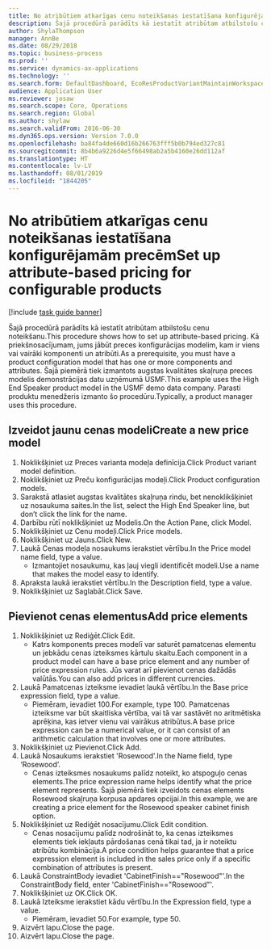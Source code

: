 ```yaml
---
title: No atribūtiem atkarīgas cenu noteikšanas iestatīšana konfigurējamām precēm
description: Šajā procedūrā parādīts kā iestatīt atribūtam atbilstošu cenu noteikšanu.
author: ShylaThompson
manager: AnnBe
ms.date: 08/29/2018
ms.topic: business-process
ms.prod: ''
ms.service: dynamics-ax-applications
ms.technology: ''
ms.search.form: DefaultDashboard, EcoResProductVariantMaintainWorkspace, PCProductConfigurationModelListPage, PCPriceModelList, PCPriceModel, PCConstraintEditor
audience: Application User
ms.reviewer: josaw
ms.search.scope: Core, Operations
ms.search.region: Global
ms.author: shylaw
ms.search.validFrom: 2016-06-30
ms.dyn365.ops.version: Version 7.0.0
ms.openlocfilehash: ba84fa4de660d16b266763fff5b0b794ed327c81
ms.sourcegitcommit: 8b4b6a9226d4e5f66498ab2a5b4160e26dd112af
ms.translationtype: HT
ms.contentlocale: lv-LV
ms.lasthandoff: 08/01/2019
ms.locfileid: "1844205"
---
```

# <a name="set-up-attribute-based-pricing-for-configurable-products"></a><span data-ttu-id="b5d3a-103">No atribūtiem atkarīgas cenu noteikšanas iestatīšana konfigurējamām precēm</span><span class="sxs-lookup"><span data-stu-id="b5d3a-103">Set up attribute-based pricing for configurable products</span></span>

[!include [task guide banner](../../includes/task-guide-banner.md)]

<span data-ttu-id="b5d3a-104">Šajā procedūrā parādīts kā iestatīt atribūtam atbilstošu cenu noteikšanu.</span><span class="sxs-lookup"><span data-stu-id="b5d3a-104">This procedure shows how to set up attribute-based pricing.</span></span> <span data-ttu-id="b5d3a-105">Kā priekšnosacījumam, jums jābūt preces konfigurācijas modelim, kam ir viens vai vairāki komponenti un atribūti.</span><span class="sxs-lookup"><span data-stu-id="b5d3a-105">As a prerequisite, you must have a product configuration model that has one or more components and attributes.</span></span> <span data-ttu-id="b5d3a-106">Šajā piemērā tiek izmantots augstas kvalitātes skaļruņa preces modelis demonstrācijas datu uzņēmumā USMF.</span><span class="sxs-lookup"><span data-stu-id="b5d3a-106">This example uses the High End Speaker product model in the USMF demo data company.</span></span> <span data-ttu-id="b5d3a-107">Parasti produktu menedžeris izmanto šo procedūru.</span><span class="sxs-lookup"><span data-stu-id="b5d3a-107">Typically, a product manager uses this procedure.</span></span>


## <a name="create-a-new-price-model"></a><span data-ttu-id="b5d3a-108">Izveidot jaunu cenas modeli</span><span class="sxs-lookup"><span data-stu-id="b5d3a-108">Create a new price model</span></span>
1. <span data-ttu-id="b5d3a-109">Noklikšķiniet uz Preces varianta modeļa definīcija.</span><span class="sxs-lookup"><span data-stu-id="b5d3a-109">Click Product variant model definition.</span></span>
2. <span data-ttu-id="b5d3a-110">Noklikšķiniet uz Preču konfigurācijas modeļi.</span><span class="sxs-lookup"><span data-stu-id="b5d3a-110">Click Product configuration models.</span></span>
3. <span data-ttu-id="b5d3a-111">Sarakstā atlasiet augstas kvalitātes skaļruņa rindu, bet nenoklikšķiniet uz nosaukuma saites.</span><span class="sxs-lookup"><span data-stu-id="b5d3a-111">In the list, select the High End Speaker line, but don’t click the link for the name.</span></span>
4. <span data-ttu-id="b5d3a-112">Darbību rūtī noklikšķiniet uz Modelis.</span><span class="sxs-lookup"><span data-stu-id="b5d3a-112">On the Action Pane, click Model.</span></span>
5. <span data-ttu-id="b5d3a-113">Noklikšķiniet uz Cenu modeļi.</span><span class="sxs-lookup"><span data-stu-id="b5d3a-113">Click Price models.</span></span>
6. <span data-ttu-id="b5d3a-114">Noklikšķiniet uz Jauns.</span><span class="sxs-lookup"><span data-stu-id="b5d3a-114">Click New.</span></span>
7. <span data-ttu-id="b5d3a-115">Laukā Cenas modeļa nosaukums ierakstiet vērtību.</span><span class="sxs-lookup"><span data-stu-id="b5d3a-115">In the Price model name field, type a value.</span></span>
    * <span data-ttu-id="b5d3a-116">Izmantojiet nosaukumu, kas ļauj viegli identificēt modeli.</span><span class="sxs-lookup"><span data-stu-id="b5d3a-116">Use a name that makes the model easy to identify.</span></span>  
8. <span data-ttu-id="b5d3a-117">Apraksta laukā ierakstiet vērtību.</span><span class="sxs-lookup"><span data-stu-id="b5d3a-117">In the Description field, type a value.</span></span>
9. <span data-ttu-id="b5d3a-118">Noklikšķiniet uz Saglabāt.</span><span class="sxs-lookup"><span data-stu-id="b5d3a-118">Click Save.</span></span>

## <a name="add-price-elements"></a><span data-ttu-id="b5d3a-119">Pievienot cenas elementus</span><span class="sxs-lookup"><span data-stu-id="b5d3a-119">Add price elements</span></span>
1. <span data-ttu-id="b5d3a-120">Noklikšķiniet uz Rediģēt.</span><span class="sxs-lookup"><span data-stu-id="b5d3a-120">Click Edit.</span></span>
    * <span data-ttu-id="b5d3a-121">Katrs komponents preces modelī var saturēt pamatcenas elementu un jebkādu cenas izteiksmes kārtulu skaitu.</span><span class="sxs-lookup"><span data-stu-id="b5d3a-121">Each component in a product model can have a base price element and any number of price expression rules.</span></span> <span data-ttu-id="b5d3a-122">Jūs varat arī pievienot cenas dažādās valūtās.</span><span class="sxs-lookup"><span data-stu-id="b5d3a-122">You can also add prices in different currencies.</span></span>  
2. <span data-ttu-id="b5d3a-123">Laukā Pamatcenas izteiksme ievadiet laukā vērtību.</span><span class="sxs-lookup"><span data-stu-id="b5d3a-123">In the Base price expression field, type a value.</span></span>
    * <span data-ttu-id="b5d3a-124">Piemēram, ievadiet 100.</span><span class="sxs-lookup"><span data-stu-id="b5d3a-124">For example, type 100.</span></span>   <span data-ttu-id="b5d3a-125">Pamatcenas izteiksme var būt skaitliska vērtība, vai tā var sastāvēt no aritmētiska aprēķina, kas ietver vienu vai vairākus atribūtus.</span><span class="sxs-lookup"><span data-stu-id="b5d3a-125">A base price expression can be a numerical value, or it can consist of an arithmetic calculation that involves one or more attributes.</span></span>  
3. <span data-ttu-id="b5d3a-126">Noklikšķiniet uz Pievienot.</span><span class="sxs-lookup"><span data-stu-id="b5d3a-126">Click Add.</span></span>
4. <span data-ttu-id="b5d3a-127">Laukā Nosaukums ierakstiet 'Rosewood'.</span><span class="sxs-lookup"><span data-stu-id="b5d3a-127">In the Name field, type ‘Rosewood’.</span></span>
    * <span data-ttu-id="b5d3a-128">Cenas izteiksmes nosaukums palīdz noteikt, ko atspoguļo cenas elements.</span><span class="sxs-lookup"><span data-stu-id="b5d3a-128">The price expression name helps identify what the price element represents.</span></span> <span data-ttu-id="b5d3a-129">Šajā piemērā tiek izveidots cenas elements Rosewood skaļruņa korpusa apdares opcijai.</span><span class="sxs-lookup"><span data-stu-id="b5d3a-129">In this example, we are creating a price element for the Rosewood speaker cabinet finish option.</span></span>  
5. <span data-ttu-id="b5d3a-130">Noklikšķiniet uz Rediģēt nosacījumu.</span><span class="sxs-lookup"><span data-stu-id="b5d3a-130">Click Edit condition.</span></span>
    * <span data-ttu-id="b5d3a-131">Cenas nosacījumu palīdz nodrošināt to, ka cenas izteiksmes elements tiek iekļauts pārdošanas cenā tikai tad, ja ir noteiktu atribūtu kombinācija.</span><span class="sxs-lookup"><span data-stu-id="b5d3a-131">A price condition helps guarantee that a price expression element is included in the sales price only if a specific combination of attributes is present.</span></span>  
6. <span data-ttu-id="b5d3a-132">Laukā ConstraintBody ievadiet 'CabinetFinish=="Rosewood"'.</span><span class="sxs-lookup"><span data-stu-id="b5d3a-132">In the ConstraintBody field, enter 'CabinetFinish=="Rosewood"'.</span></span>
7. <span data-ttu-id="b5d3a-133">Noklikšķiniet uz OK.</span><span class="sxs-lookup"><span data-stu-id="b5d3a-133">Click OK.</span></span>
8. <span data-ttu-id="b5d3a-134">Laukā Izteiksme ierakstiet kādu vērtību.</span><span class="sxs-lookup"><span data-stu-id="b5d3a-134">In the Expression field, type a value.</span></span>
    * <span data-ttu-id="b5d3a-135">Piemēram, ievadiet 50.</span><span class="sxs-lookup"><span data-stu-id="b5d3a-135">For example, type 50.</span></span>  
9. <span data-ttu-id="b5d3a-136">Aizvērt lapu.</span><span class="sxs-lookup"><span data-stu-id="b5d3a-136">Close the page.</span></span>
10. <span data-ttu-id="b5d3a-137">Aizvērt lapu.</span><span class="sxs-lookup"><span data-stu-id="b5d3a-137">Close the page.</span></span>

